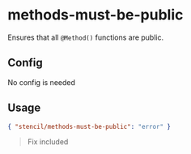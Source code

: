 # methods-must-be-public

Ensures that all `@Method()` functions are public.

## Config

No config is needed

## Usage

```json
{ "stencil/methods-must-be-public": "error" }
```

> Fix included
